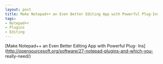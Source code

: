 ```yaml
---
layout: post
title: Make Notepad++ an Even Better Editing App with Powerful Plug-Ins
tags:
- Notepad++
- Plugins
- Editing
---
```

[Make Notepad++ an Even Better Editing App with Powerful Plug-
Ins](http://opensourcesoft.org/software/27-notepad-plugins-and-which-you-
really-need/)

